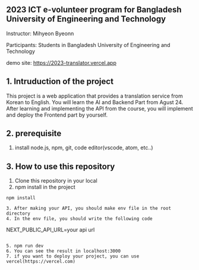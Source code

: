 ## 2023 ICT e-volunteer program for Bangladesh University of Engineering and Technology

Instructor: Mihyeon Byeonn

Participants: Students in Bangladesh University of Engineering and Technology

demo site: https://2023-translator.vercel.app

## 1. Intruduction of the project

This project is a web application that provides a translation service from Korean to English.
You will learn the AI and Backend Part from Agust 24.
After learning and implementing the API from the course, you will implement and deploy the Frontend part by yourself.

## 2. prerequisite

1. install node.js, npm, git, code editor(vscode, atom, etc..)

## 3. How to use this repository

1. Clone this repository in your local
2. npm install in the project

```
npm install
```

```
3. After making your API, you should make env file in the root directory
4. In the env file, you should write the following code

```

NEXT_PUBLIC_API_URL=your api url

```

5. npm run dev
6. You can see the result in localhost:3000
7. if you want to deploy your project, you can use vercel(https://vercel.com)
```
